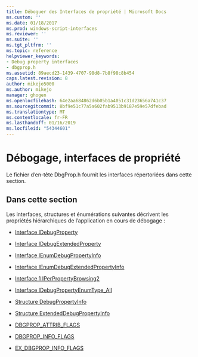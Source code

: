 ```yaml
---
title: Déboguer des Interfaces de propriété | Microsoft Docs
ms.custom: ''
ms.date: 01/18/2017
ms.prod: windows-script-interfaces
ms.reviewer: ''
ms.suite: ''
ms.tgt_pltfrm: ''
ms.topic: reference
helpviewer_keywords:
- Debug property interfaces
- dbgprop.h
ms.assetid: 89aecd23-1439-4707-98d8-7b8f98c8b454
caps.latest.revision: 8
author: mikejo5000
ms.author: mikejo
manager: ghogen
ms.openlocfilehash: 64e2aa684862d6b05b1a4051c31d23656a741c37
ms.sourcegitcommit: 8bf9e51c77a5a602fab9513b9187e59e57dfebad
ms.translationtype: MT
ms.contentlocale: fr-FR
ms.lasthandoff: 01/16/2019
ms.locfileid: "54344601"
---
```

# <a name="debug-property-interfaces"></a>Débogage, interfaces de propriété
Le fichier d’en-tête DbgProp.h fournit les interfaces répertoriées dans cette section.  
  
## <a name="in-this-section"></a>Dans cette section  
 Les interfaces, structures et énumérations suivantes décrivent les propriétés hiérarchiques de l’application en cours de débogage :  
  
-   [Interface IDebugProperty](../../winscript/reference/idebugproperty-interface.md)  
  
-   [Interface IDebugExtendedProperty](../../winscript/reference/idebugextendedproperty-interface.md)  
  
-   [Interface IEnumDebugPropertyInfo](../../winscript/reference/ienumdebugpropertyinfo-interface.md)  
  
-   [Interface IEnumDebugExtendedPropertyInfo](../../winscript/reference/ienumdebugextendedpropertyinfo-interface.md)  
  
-   [Interface 1 IPerPropertyBrowsing2](../../winscript/reference/iperpropertybrowsing2-interface-1.md)  
  
-   [Interface IDebugPropertyEnumType_All](../../winscript/reference/idebugpropertyenumtype-all-interface.md)  
  
-   [Structure DebugPropertyInfo](../../winscript/reference/debugpropertyinfo-structure.md)  
  
-   [Structure ExtendedDebugPropertyInfo](../../winscript/reference/extendeddebugpropertyinfo-structure.md)  
  
-   [DBGPROP_ATTRIB_FLAGS](../../winscript/reference/dbgprop-attrib-flags.md)  
  
-   [DBGPROP_INFO_FLAGS](../../winscript/reference/dbgprop-info-flags.md)  
  
-   [EX_DBGPROP_INFO_FLAGS](../../winscript/reference/ex-dbgprop-info-flags.md)